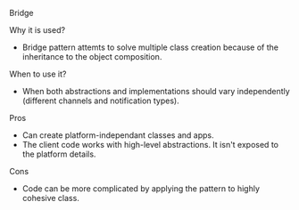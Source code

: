 Bridge

Why it is used?
- Bridge pattern attemts to solve multiple class creation because of the inheritance to the object composition.

When to use it?
- When both abstractions and implementations should vary independently (different channels and notification types).

Pros
- Can create platform-independant classes and apps.
- The client code works with high-level abstractions. It isn't exposed to the platform details.

Cons
- Code can be more complicated by applying the pattern to highly cohesive class.